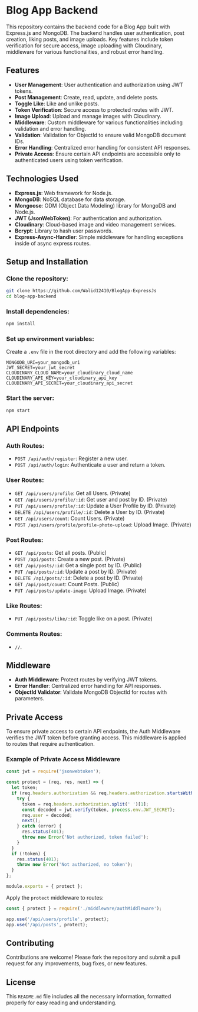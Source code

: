 # Blog App Backend

This repository contains the backend code for a Blog App built with Express.js and MongoDB. The backend handles user authentication, post creation, liking posts, and image uploads. Key features include token verification for secure access, image uploading with Cloudinary, middleware for various functionalities, and robust error handling.

## Features

- **User Management**: User authentication and authorization using JWT tokens.
- **Post Management**: Create, read, update, and delete posts.
- **Toggle Like**: Like and unlike posts.
- **Token Verification**: Secure access to protected routes with JWT.
- **Image Upload**: Upload and manage images with Cloudinary.
- **Middleware**: Custom middleware for various functionalities including validation and error handling.
- **Validation**: Validation for ObjectId to ensure valid MongoDB document IDs.
- **Error Handling**: Centralized error handling for consistent API responses.
- **Private Access**: Ensure certain API endpoints are accessible only to authenticated users using token verification.

## Technologies Used

- **Express.js**: Web framework for Node.js.
- **MongoDB**: NoSQL database for data storage.
- **Mongoose**: ODM (Object Data Modeling) library for MongoDB and Node.js.
- **JWT (JsonWebToken)**: For authentication and authorization.
- **Cloudinary**: Cloud-based image and video management services.
- **Bcrypt**: Library to hash user passwords.
- **Express-Async-Handler**: Simple middleware for handling exceptions inside of async express routes.

## Setup and Installation

### Clone the repository:

```sh
git clone https://github.com/Walid12410/BlogApp-ExpressJs
cd blog-app-backend
```

### Install dependencies:

```sh
npm install
```

### Set up environment variables:

Create a `.env` file in the root directory and add the following variables:

```env
MONGODB_URI=your_mongodb_uri
JWT_SECRET=your_jwt_secret
CLOUDINARY_CLOUD_NAME=your_cloudinary_cloud_name
CLOUDINARY_API_KEY=your_cloudinary_api_key
CLOUDINARY_API_SECRET=your_cloudinary_api_secret
```

### Start the server:

```sh
npm start
```

## API Endpoints

### Auth Routes:

- `POST /api/auth/register`: Register a new user.
- `POST /api/auth/login`: Authenticate a user and return a token.

### User Routes:

- `GET /api/users/profile`: Get all Users. (Private)
- `GET /api/users/profile/:id`: Get user and post by ID. (Private)
- `PUT /api/users/profile/:id`: Update a User Profile by ID. (Private)
- `DELETE /api/users/profile/:id`: Delete a User by ID. (Private)
- `GET /api/users/count`: Count Users. (Private)
- `POST /api/users/profile/profile-photo-upload`: Upload Image. (Private)

### Post Routes:

- `GET /api/posts`: Get all posts. (Public)
- `POST /api/posts`: Create a new post. (Private)
- `GET /api/posts/:id`: Get a single post by ID. (Public)
- `PUT /api/posts/:id`: Update a post by ID. (Private)
- `DELETE /api/posts/:id`: Delete a post by ID. (Private)
- `GET /api/post/count`: Count Posts. (Public)
- `PUT /api/posts/update-image`: Upload Image. (Private)

### Like Routes:

- `PUT /api/posts/like/:id`: Toggle like on a post. (Private)

### Comments Routes:

- `//`.

## Middleware

- **Auth Middleware**: Protect routes by verifying JWT tokens.
- **Error Handler**: Centralized error handling for API responses.
- **ObjectId Validator**: Validate MongoDB ObjectId for routes with parameters.

## Private Access

To ensure private access to certain API endpoints, the Auth Middleware verifies the JWT token before granting access. This middleware is applied to routes that require authentication.

### Example of Private Access Middleware

```javascript
const jwt = require('jsonwebtoken');

const protect = (req, res, next) => {
  let token;
  if (req.headers.authorization && req.headers.authorization.startsWith('Bearer')) {
    try {
      token = req.headers.authorization.split(' ')[1];
      const decoded = jwt.verify(token, process.env.JWT_SECRET);
      req.user = decoded;
      next();
    } catch (error) {
      res.status(401);
      throw new Error('Not authorized, token failed');
    }
  }
  if (!token) {
    res.status(401);
    throw new Error('Not authorized, no token');
  }
};

module.exports = { protect };
```

Apply the `protect` middleware to routes:

```javascript
const { protect } = require('./middleware/authMiddleware');

app.use('/api/users/profile', protect);
app.use('/api/posts', protect);
```

## Contributing

Contributions are welcome! Please fork the repository and submit a pull request for any improvements, bug fixes, or new features.

## License

This `README.md` file includes all the necessary information, formatted properly for easy reading and understanding.

